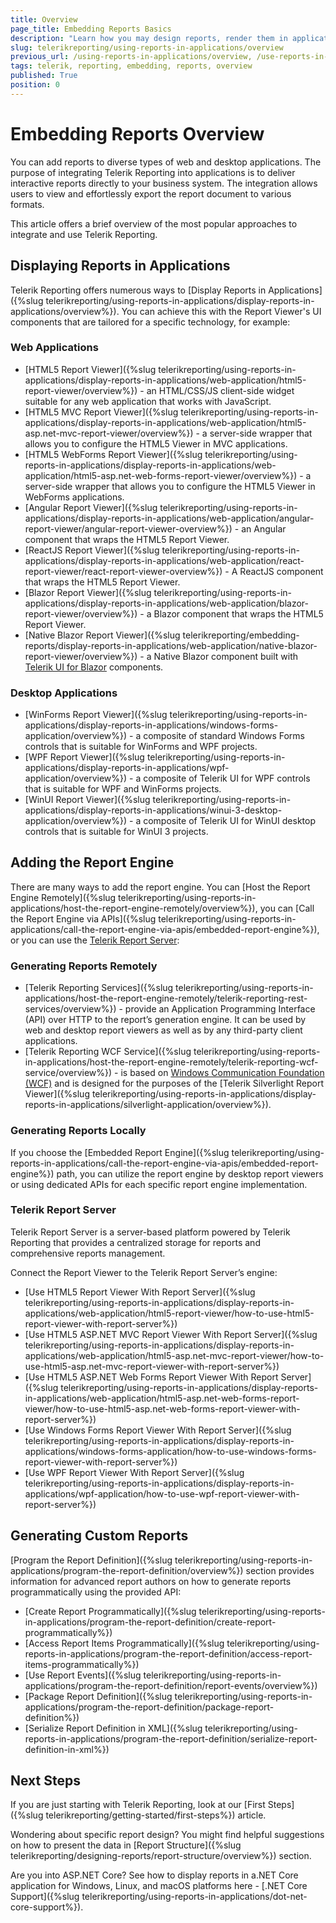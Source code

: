 ```yaml
---
title: Overview
page_title: Embedding Reports Basics
description: "Learn how you may design reports, render them in applications and display the report documents in didicated viewers with Telerik Reporting."
slug: telerikreporting/using-reports-in-applications/overview
previous_url: /using-reports-in-applications/overview, /use-reports-in-applications
tags: telerik, reporting, embedding, reports, overview
published: True
position: 0
---
```


# Embedding Reports Overview

You can add reports to diverse types of web and desktop applications. The purpose of integrating Telerik Reporting into applications is to deliver interactive reports directly to your business system. The integration allows users to view and effortlessly export the report document to various formats.

This article offers a brief overview of the most popular approaches to integrate and use Telerik Reporting.

## Displaying Reports in Applications

Telerik Reporting offers numerous ways to [Display Reports in Applications]({%slug telerikreporting/using-reports-in-applications/display-reports-in-applications/overview%}). You can achieve this with the Report Viewer's UI components that are tailored for a specific technology, for example:

### Web Applications

* [HTML5 Report Viewer]({%slug telerikreporting/using-reports-in-applications/display-reports-in-applications/web-application/html5-report-viewer/overview%}) - an HTML/CSS/JS client-side widget suitable for any web application that works with JavaScript.
* [HTML5 MVC Report Viewer]({%slug telerikreporting/using-reports-in-applications/display-reports-in-applications/web-application/html5-asp.net-mvc-report-viewer/overview%}) - a server-side wrapper that allows you to configure the HTML5 Viewer in MVC applications.
* [HTML5 WebForms Report Viewer]({%slug telerikreporting/using-reports-in-applications/display-reports-in-applications/web-application/html5-asp.net-web-forms-report-viewer/overview%}) - a server-side wrapper that allows you to configure the HTML5 Viewer in WebForms applications.
* [Angular Report Viewer]({%slug telerikreporting/using-reports-in-applications/display-reports-in-applications/web-application/angular-report-viewer/angular-report-viewer-overview%}) - an Angular component that wraps the HTML5 Report Viewer.
* [ReactJS Report Viewer]({%slug telerikreporting/using-reports-in-applications/display-reports-in-applications/web-application/react-report-viewer/react-report-viewer-overview%}) - A ReactJS component that wraps the HTML5 Report Viewer.
* [Blazor Report Viewer]({%slug telerikreporting/using-reports-in-applications/display-reports-in-applications/web-application/blazor-report-viewer/overview%}) - a Blazor component that wraps the HTML5 Report Viewer.
* [Native Blazor Report Viewer]({%slug telerikreporting/embedding-reports/display-reports-in-applications/web-application/native-blazor-report-viewer/overview%}) - a Native Blazor component built with [Telerik UI for Blazor](https://www.telerik.com/blazor-ui) components.

### Desktop Applications

* [WinForms Report Viewer]({%slug telerikreporting/using-reports-in-applications/display-reports-in-applications/windows-forms-application/overview%}) - a composite of standard Windows Forms controls that is suitable for WinForms and WPF projects.
* [WPF Report Viewer]({%slug telerikreporting/using-reports-in-applications/display-reports-in-applications/wpf-application/overview%}) - a composite of Telerik UI for WPF controls that is suitable for WPF and WinForms projects.
* [WinUI Report Viewer]({%slug telerikreporting/using-reports-in-applications/display-reports-in-applications/winui-3-desktop-application/overview%}) - a composite of Telerik UI for WinUI desktop controls that is suitable for WinUI 3 projects.

## Adding the Report Engine

There are many ways to add the report engine. You can [Host the Report Engine Remotely]({%slug telerikreporting/using-reports-in-applications/host-the-report-engine-remotely/overview%}), you can [Call the Report Engine via APIs]({%slug telerikreporting/using-reports-in-applications/call-the-report-engine-via-apis/embedded-report-engine%}), or you can use the [Telerik Report Server](https://www.telerik.com/report-server):

### Generating Reports Remotely

* [Telerik Reporting Services]({%slug telerikreporting/using-reports-in-applications/host-the-report-engine-remotely/telerik-reporting-rest-services/overview%}) - provide an Application Programming Interface (API) over HTTP to the report’s generation engine. It can be used by web and desktop report viewers as well as by any third-party client applications.
* [Telerik Reporting WCF Service]({%slug telerikreporting/using-reports-in-applications/host-the-report-engine-remotely/telerik-reporting-wcf-service/overview%}) - is based on [Windows Communication Foundation (WCF)](https://docs.microsoft.com/en-us/previous-versions/dotnet/netframework-4.0/dd456779(v=vs.100)) and is designed for the purposes of the [Telerik Silverlight Report Viewer]({%slug telerikreporting/using-reports-in-applications/display-reports-in-applications/silverlight-application/overview%}).

### Generating Reports Locally

If you choose the [Embedded Report Engine]({%slug telerikreporting/using-reports-in-applications/call-the-report-engine-via-apis/embedded-report-engine%}) path, you can utilize the report engine by desktop report viewers or using dedicated APIs for each specific report engine implementation.

### Telerik Report Server

Telerik Report Server is a server-based platform powered by Telerik Reporting that provides a centralized storage for reports and comprehensive reports management.

Connect the Report Viewer to the Telerik Report Server’s engine:

* [Use HTML5 Report Viewer With Report Server]({%slug telerikreporting/using-reports-in-applications/display-reports-in-applications/web-application/html5-report-viewer/how-to-use-html5-report-viewer-with-report-server%})
* [Use HTML5 ASP.NET MVC Report Viewer With Report Server]({%slug telerikreporting/using-reports-in-applications/display-reports-in-applications/web-application/html5-asp.net-mvc-report-viewer/how-to-use-html5-asp.net-mvc-report-viewer-with-report-server%})
* [Use HTML5 ASP.NET Web Forms Report Viewer With Report Server]({%slug telerikreporting/using-reports-in-applications/display-reports-in-applications/web-application/html5-asp.net-web-forms-report-viewer/how-to-use-html5-asp.net-web-forms-report-viewer-with-report-server%})
* [Use Windows Forms Report Viewer With Report Server]({%slug telerikreporting/using-reports-in-applications/display-reports-in-applications/windows-forms-application/how-to-use-windows-forms-report-viewer-with-report-server%})
* [Use WPF Report Viewer With Report Server]({%slug telerikreporting/using-reports-in-applications/display-reports-in-applications/wpf-application/how-to-use-wpf-report-viewer-with-report-server%})

## Generating Custom Reports

[Program the Report Definition]({%slug telerikreporting/using-reports-in-applications/program-the-report-definition/overview%}) section provides information for advanced report authors on how to generate reports programmatically using the provided API:

* [Create Report Programmatically]({%slug telerikreporting/using-reports-in-applications/program-the-report-definition/create-report-programmatically%})
* [Access Report Items Programmatically]({%slug telerikreporting/using-reports-in-applications/program-the-report-definition/access-report-items-programmatically%})
* [Use Report Events]({%slug telerikreporting/using-reports-in-applications/program-the-report-definition/report-events/overview%})
* [Package Report Definition]({%slug telerikreporting/using-reports-in-applications/program-the-report-definition/package-report-definition%})
* [Serialize Report Definition in XML]({%slug telerikreporting/using-reports-in-applications/program-the-report-definition/serialize-report-definition-in-xml%})

## Next Steps

If you are just starting with Telerik Reporting, look at our [First Steps]({%slug telerikreporting/getting-started/first-steps%}) article.

Wondering about specific report design? You might find helpful suggestions on how to present the data in [Report Structure]({%slug telerikreporting/designing-reports/report-structure/overview%}) section.

Are you into ASP.NET Core? See how to display reports in a.NET Core application for Windows, Linux, and macOS platforms here - [.NET Core Support]({%slug telerikreporting/using-reports-in-applications/dot-net-core-support%}).
